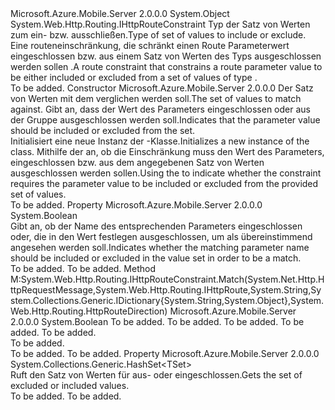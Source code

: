 <Type Name="SetRouteConstraint&lt;TSet&gt;" FullName="Microsoft.Azure.Mobile.Server.Config.SetRouteConstraint&lt;TSet&gt;">
  <TypeSignature Language="C#" Value="public class SetRouteConstraint&lt;TSet&gt; : System.Web.Http.Routing.IHttpRouteConstraint" />
  <TypeSignature Language="ILAsm" Value=".class public auto ansi beforefieldinit SetRouteConstraint`1&lt;TSet&gt; extends System.Object implements class System.Web.Http.Routing.IHttpRouteConstraint" />
  <TypeSignature Language="DocId" Value="T:Microsoft.Azure.Mobile.Server.Config.SetRouteConstraint`1" />
  <TypeSignature Language="VB.NET" Value="Public Class SetRouteConstraint(Of TSet)&#xA;Implements IHttpRouteConstraint" />
  <TypeSignature Language="F#" Value="type SetRouteConstraint&lt;'Set&gt; = class&#xA;    interface IHttpRouteConstraint" />
  <AssemblyInfo>
    <AssemblyName>Microsoft.Azure.Mobile.Server</AssemblyName>
    <AssemblyVersion>2.0.0.0</AssemblyVersion>
  </AssemblyInfo>
  <TypeParameters>
    <TypeParameter Name="TSet" />
  </TypeParameters>
  <Base>
    <BaseTypeName>System.Object</BaseTypeName>
  </Base>
  <Interfaces>
    <Interface>
      <InterfaceName>System.Web.Http.Routing.IHttpRouteConstraint</InterfaceName>
    </Interface>
  </Interfaces>
  <Docs>
    <typeparam name="TSet"><span data-ttu-id="478a9-101">Typ der Satz von Werten zum ein- bzw. ausschließen.</span><span class="sxs-lookup"><span data-stu-id="478a9-101">Type of set of values to include or exclude.</span></span></typeparam>
    <summary>
            <span data-ttu-id="478a9-102">Eine routeneinschränkung, die schränkt einen Route Parameterwert eingeschlossen bzw. aus einem Satz von Werten des Typs ausgeschlossen werden sollen <typeparamref name="TSet" />.</span><span class="sxs-lookup"><span data-stu-id="478a9-102">A route constraint that constrains a route parameter value to be either included or excluded from a set of values of type <typeparamref name="TSet" />.</span></span>
            </summary>
    <remarks>To be added.</remarks>
  </Docs>
  <Members>
    <Member MemberName=".ctor">
      <MemberSignature Language="C#" Value="public SetRouteConstraint (System.Collections.Generic.HashSet&lt;TSet&gt; set, bool matchOnExcluded);" />
      <MemberSignature Language="ILAsm" Value=".method public hidebysig specialname rtspecialname instance void .ctor(class System.Collections.Generic.HashSet`1&lt;!TSet&gt; set, bool matchOnExcluded) cil managed" />
      <MemberSignature Language="DocId" Value="M:Microsoft.Azure.Mobile.Server.Config.SetRouteConstraint`1.#ctor(System.Collections.Generic.HashSet{`0},System.Boolean)" />
      <MemberSignature Language="VB.NET" Value="Public Sub New (set As HashSet(Of TSet), matchOnExcluded As Boolean)" />
      <MemberSignature Language="F#" Value="new Microsoft.Azure.Mobile.Server.Config.SetRouteConstraint&lt;'Set&gt; : System.Collections.Generic.HashSet&lt;'Set&gt; * bool -&gt; Microsoft.Azure.Mobile.Server.Config.SetRouteConstraint&lt;'Set&gt;" Usage="new Microsoft.Azure.Mobile.Server.Config.SetRouteConstraint&lt;'Set&gt; (set, matchOnExcluded)" />
      <MemberType>Constructor</MemberType>
      <AssemblyInfo>
        <AssemblyName>Microsoft.Azure.Mobile.Server</AssemblyName>
        <AssemblyVersion>2.0.0.0</AssemblyVersion>
      </AssemblyInfo>
      <Parameters>
        <Parameter Name="set" Type="System.Collections.Generic.HashSet&lt;TSet&gt;" />
        <Parameter Name="matchOnExcluded" Type="System.Boolean" />
      </Parameters>
      <Docs>
        <param name="set"><span data-ttu-id="478a9-103">Der Satz von Werten mit dem verglichen werden soll.</span><span class="sxs-lookup"><span data-stu-id="478a9-103">The set of values to match against.</span></span></param>
        <param name="matchOnExcluded"><span data-ttu-id="478a9-104">Gibt an, dass der Wert des Parameters eingeschlossen oder aus der Gruppe ausgeschlossen werden soll.</span><span class="sxs-lookup"><span data-stu-id="478a9-104">Indicates that the parameter value should be included or excluded from the set.</span></span></param>
        <summary>
            <span data-ttu-id="478a9-105">Initialisiert eine neue Instanz der <see cref="T:Microsoft.Azure.Mobile.Server.Config.SetRouteConstraint`1" />-Klasse.</span><span class="sxs-lookup"><span data-stu-id="478a9-105">Initializes a new instance of the <see cref="T:Microsoft.Azure.Mobile.Server.Config.SetRouteConstraint`1" /> class.</span></span> <span data-ttu-id="478a9-106">Mithilfe der <paramref name="matchOnExcluded" /> an, ob die Einschränkung muss den Wert des Parameters, eingeschlossen bzw. aus dem angegebenen Satz von Werten ausgeschlossen werden sollen.</span><span class="sxs-lookup"><span data-stu-id="478a9-106">Using the <paramref name="matchOnExcluded" /> to indicate whether the constraint requires the parameter value to be included or excluded from the provided set of values.</span></span>
            </summary>
        <remarks>To be added.</remarks>
      </Docs>
    </Member>
    <Member MemberName="Excluded">
      <MemberSignature Language="C#" Value="public bool Excluded { get; }" />
      <MemberSignature Language="ILAsm" Value=".property instance bool Excluded" />
      <MemberSignature Language="DocId" Value="P:Microsoft.Azure.Mobile.Server.Config.SetRouteConstraint`1.Excluded" />
      <MemberSignature Language="VB.NET" Value="Public ReadOnly Property Excluded As Boolean" />
      <MemberSignature Language="F#" Value="member this.Excluded : bool" Usage="Microsoft.Azure.Mobile.Server.Config.SetRouteConstraint&lt;'Set&gt;.Excluded" />
      <MemberType>Property</MemberType>
      <AssemblyInfo>
        <AssemblyName>Microsoft.Azure.Mobile.Server</AssemblyName>
        <AssemblyVersion>2.0.0.0</AssemblyVersion>
      </AssemblyInfo>
      <ReturnValue>
        <ReturnType>System.Boolean</ReturnType>
      </ReturnValue>
      <Docs>
        <summary>
            <span data-ttu-id="478a9-107">Gibt an, ob der Name des entsprechenden Parameters eingeschlossen oder, die in den Wert festlegen ausgeschlossen, um als übereinstimmend angesehen werden soll.</span><span class="sxs-lookup"><span data-stu-id="478a9-107">Indicates whether the matching parameter name should be included or excluded in the value set in order to be a match.</span></span>
            </summary>
        <value>To be added.</value>
        <remarks>To be added.</remarks>
      </Docs>
    </Member>
    <Member MemberName="Match">
      <MemberSignature Language="C#" Value="public bool Match (System.Net.Http.HttpRequestMessage request, System.Web.Http.Routing.IHttpRoute route, string parameterName, System.Collections.Generic.IDictionary&lt;string,object&gt; values, System.Web.Http.Routing.HttpRouteDirection routeDirection);" />
      <MemberSignature Language="ILAsm" Value=".method public hidebysig newslot virtual instance bool Match(class System.Net.Http.HttpRequestMessage request, class System.Web.Http.Routing.IHttpRoute route, string parameterName, class System.Collections.Generic.IDictionary`2&lt;string, object&gt; values, valuetype System.Web.Http.Routing.HttpRouteDirection routeDirection) cil managed" />
      <MemberSignature Language="DocId" Value="M:Microsoft.Azure.Mobile.Server.Config.SetRouteConstraint`1.Match(System.Net.Http.HttpRequestMessage,System.Web.Http.Routing.IHttpRoute,System.String,System.Collections.Generic.IDictionary{System.String,System.Object},System.Web.Http.Routing.HttpRouteDirection)" />
      <MemberSignature Language="VB.NET" Value="Public Function Match (request As HttpRequestMessage, route As IHttpRoute, parameterName As String, values As IDictionary(Of String, Object), routeDirection As HttpRouteDirection) As Boolean" />
      <MemberSignature Language="F#" Value="abstract member Match : System.Net.Http.HttpRequestMessage * System.Web.Http.Routing.IHttpRoute * string * System.Collections.Generic.IDictionary&lt;string, obj&gt; * System.Web.Http.Routing.HttpRouteDirection -&gt; bool&#xA;override this.Match : System.Net.Http.HttpRequestMessage * System.Web.Http.Routing.IHttpRoute * string * System.Collections.Generic.IDictionary&lt;string, obj&gt; * System.Web.Http.Routing.HttpRouteDirection -&gt; bool" Usage="setRouteConstraint.Match (request, route, parameterName, values, routeDirection)" />
      <MemberType>Method</MemberType>
      <Implements>
        <InterfaceMember>M:System.Web.Http.Routing.IHttpRouteConstraint.Match(System.Net.Http.HttpRequestMessage,System.Web.Http.Routing.IHttpRoute,System.String,System.Collections.Generic.IDictionary{System.String,System.Object},System.Web.Http.Routing.HttpRouteDirection)</InterfaceMember>
      </Implements>
      <AssemblyInfo>
        <AssemblyName>Microsoft.Azure.Mobile.Server</AssemblyName>
        <AssemblyVersion>2.0.0.0</AssemblyVersion>
      </AssemblyInfo>
      <ReturnValue>
        <ReturnType>System.Boolean</ReturnType>
      </ReturnValue>
      <Parameters>
        <Parameter Name="request" Type="System.Net.Http.HttpRequestMessage" />
        <Parameter Name="route" Type="System.Web.Http.Routing.IHttpRoute" />
        <Parameter Name="parameterName" Type="System.String" />
        <Parameter Name="values" Type="System.Collections.Generic.IDictionary&lt;System.String,System.Object&gt;" />
        <Parameter Name="routeDirection" Type="System.Web.Http.Routing.HttpRouteDirection" />
      </Parameters>
      <Docs>
        <param name="request">To be added.</param>
        <param name="route">To be added.</param>
        <param name="parameterName">To be added.</param>
        <param name="values">To be added.</param>
        <param name="routeDirection">To be added.</param>
        <summary>To be added.</summary>
        <returns>To be added.</returns>
        <remarks>To be added.</remarks>
        <inheritdoc />
      </Docs>
    </Member>
    <Member MemberName="Set">
      <MemberSignature Language="C#" Value="public System.Collections.Generic.HashSet&lt;TSet&gt; Set { get; }" />
      <MemberSignature Language="ILAsm" Value=".property instance class System.Collections.Generic.HashSet`1&lt;!TSet&gt; Set" />
      <MemberSignature Language="DocId" Value="P:Microsoft.Azure.Mobile.Server.Config.SetRouteConstraint`1.Set" />
      <MemberSignature Language="VB.NET" Value="Public ReadOnly Property Set As HashSet(Of TSet)" />
      <MemberSignature Language="F#" Value="member this.Set : System.Collections.Generic.HashSet&lt;'Set&gt;" Usage="Microsoft.Azure.Mobile.Server.Config.SetRouteConstraint&lt;'Set&gt;.Set" />
      <MemberType>Property</MemberType>
      <AssemblyInfo>
        <AssemblyName>Microsoft.Azure.Mobile.Server</AssemblyName>
        <AssemblyVersion>2.0.0.0</AssemblyVersion>
      </AssemblyInfo>
      <ReturnValue>
        <ReturnType>System.Collections.Generic.HashSet&lt;TSet&gt;</ReturnType>
      </ReturnValue>
      <Docs>
        <summary>
            <span data-ttu-id="478a9-108">Ruft den Satz von Werten für aus- oder eingeschlossen.</span><span class="sxs-lookup"><span data-stu-id="478a9-108">Gets the set of excluded or included values.</span></span>
            </summary>
        <value>To be added.</value>
        <remarks>To be added.</remarks>
      </Docs>
    </Member>
  </Members>
</Type>